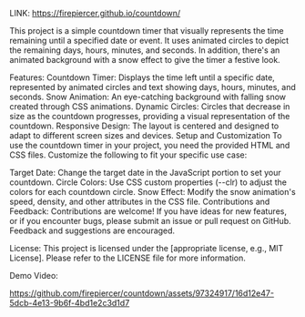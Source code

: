LINK: https://firepiercer.github.io/countdown/

This project is a simple countdown timer that visually represents the time remaining until a specified date or event. It uses animated circles to depict the remaining days, hours, minutes, and seconds. In addition, there's an animated background with a snow effect to give the timer a festive look.

Features:
Countdown Timer: Displays the time left until a specific date, represented by animated circles and text showing days, hours, minutes, and seconds.
Snow Animation: An eye-catching background with falling snow created through CSS animations.
Dynamic Circles: Circles that decrease in size as the countdown progresses, providing a visual representation of the countdown.
Responsive Design: The layout is centered and designed to adapt to different screen sizes and devices.
Setup and Customization
To use the countdown timer in your project, you need the provided HTML and CSS files. Customize the following to fit your specific use case:

Target Date: Change the target date in the JavaScript portion to set your countdown.
Circle Colors: Use CSS custom properties (--clr) to adjust the colors for each countdown circle.
Snow Effect: Modify the snow animation's speed, density, and other attributes in the CSS file.
Contributions and Feedback:
Contributions are welcome! If you have ideas for new features, or if you encounter bugs, please submit an issue or pull request on GitHub. Feedback and suggestions are encouraged.

License:
This project is licensed under the [appropriate license, e.g., MIT License]. Please refer to the LICENSE file for more information.

Demo Video:

https://github.com/firepiercer/countdown/assets/97324917/16d12e47-5dcb-4e13-9b6f-4bd1e2c3d1d7


